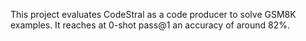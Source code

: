 This project evaluates CodeStral as a code producer to solve GSM8K examples.
It reaches at 0-shot pass@1 an accuracy of around 82%.